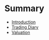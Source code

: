 # Summary

* [Introduction](README.md)
* [Trading Diary](diary/2016_may.md)
* [Valuation](valation.md)
